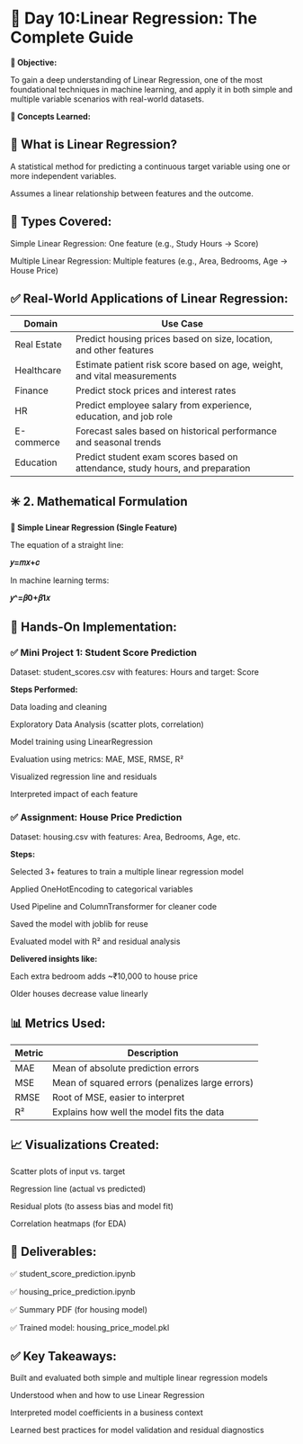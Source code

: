 # 📅 Day 10:Linear Regression: The Complete Guide

**🎯 Objective:**

To gain a deep understanding of Linear Regression, one of the most foundational techniques in machine learning, and apply it in both simple and multiple variable scenarios with real-world datasets.

**🧠 Concepts Learned:**

## 🔹 What is Linear Regression?

A statistical method for predicting a continuous target variable using one or more independent variables.

Assumes a linear relationship between features and the outcome.

## 🔹 Types Covered:

Simple Linear Regression: One feature (e.g., Study Hours → Score)

Multiple Linear Regression: Multiple features (e.g., Area, Bedrooms, Age → House Price)

## ✅ Real-World Applications of Linear Regression:

| **Domain**  | **Use Case**                                                                  |
| ----------- | ----------------------------------------------------------------------------- |
| Real Estate | Predict housing prices based on size, location, and other features            |
| Healthcare  | Estimate patient risk score based on age, weight, and vital measurements      |
| Finance     | Predict stock prices and interest rates                                       |
| HR          | Predict employee salary from experience, education, and job role              |
| E-commerce  | Forecast sales based on historical performance and seasonal trends            |
| Education   | Predict student exam scores based on attendance, study hours, and preparation |

## ✳️ 2. Mathematical Formulation

**📌 Simple Linear Regression (Single Feature)**

The equation of a straight line:

**𝑦=𝑚𝑥+𝑐**

In machine learning terms:

**𝑦^=𝛽0+𝛽1𝑥**

## 🧪 Hands-On Implementation:

### ✅ Mini Project 1: Student Score Prediction

Dataset: student_scores.csv with features: Hours and target: Score

**Steps Performed:**

Data loading and cleaning

Exploratory Data Analysis (scatter plots, correlation)

Model training using LinearRegression

Evaluation using metrics: MAE, MSE, RMSE, R²

Visualized regression line and residuals

Interpreted impact of each feature

### ✅ Assignment: House Price Prediction

Dataset: housing.csv with features: Area, Bedrooms, Age, etc.

**Steps:**

Selected 3+ features to train a multiple linear regression model

Applied OneHotEncoding to categorical variables

Used Pipeline and ColumnTransformer for cleaner code

Saved the model with joblib for reuse

Evaluated model with R² and residual analysis

**Delivered insights like:**

Each extra bedroom adds ~₹10,000 to house price

Older houses decrease value linearly

## 📊 Metrics Used:

| Metric | Description                                     |
| ------ | ----------------------------------------------- |
| MAE    | Mean of absolute prediction errors              |
| MSE    | Mean of squared errors (penalizes large errors) |
| RMSE   | Root of MSE, easier to interpret                |
| R²     | Explains how well the model fits the data       |

## 📈 Visualizations Created:

Scatter plots of input vs. target

Regression line (actual vs predicted)

Residual plots (to assess bias and model fit)

Correlation heatmaps (for EDA)

## 📁 Deliverables:

✅ student_score_prediction.ipynb

✅ housing_price_prediction.ipynb

✅ Summary PDF (for housing model)

✅ Trained model: housing_price_model.pkl

## ✅ Key Takeaways:

Built and evaluated both simple and multiple linear regression models

Understood when and how to use Linear Regression

Interpreted model coefficients in a business context

Learned best practices for model validation and residual diagnostics
